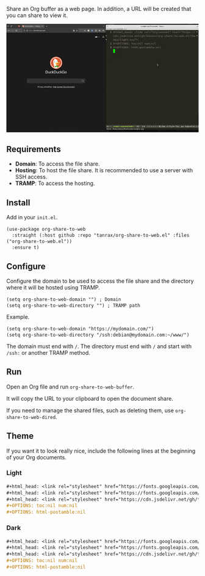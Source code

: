 Share an Org buffer as a web page. In addition, a URL will be created that you can share to view it.

![Demo](demo.gif)

## Requirements

- **Domain**: To access the file share.
- **Hosting**: To host the file share. It is recommended to use a server with SSH access.
- **TRAMP**: To access the hosting.

## Install

Add in your `init.el`.

```elisp
(use-package org-share-to-web
  :straight (:host github :repo "tanrax/org-share-to-web.el" :files ("org-share-to-web.el"))
  :ensure t)
```

## Configure

Configure the domain to be used to access the file share and the directory where it will be hosted using TRAMP.

```elisp
(setq org-share-to-web-domain "") ; Domain
(setq org-share-to-web-directory "") ; TRAMP path
```
Example.

```elisp
(setq org-share-to-web-domain "https://mydomain.com/")
(setq org-share-to-web-directory "/ssh:debian@mydomain.com:~/www/")
```

The domain must end with `/`. The directory must end with `/` and start with `/ssh:` or another TRAMP method.

## Run

Open an Org file and run `org-share-to-web-buffer`.

It will copy the URL to your clipboard to open the document share.

If you need to manage the shared files, such as deleting them, use `org-share-to-web-dired`.

## Theme

If you want it to look really nice, include the following lines at the beginning of your Org documents.

### Light

```org
#+html_head: <link rel="stylesheet" href="https://fonts.googleapis.com/css2?family=Lora:wght@500&display=swap">
#+html_head: <link rel="stylesheet" href="https://fonts.googleapis.com/css2?family=Inconsolata&display=swap">
#+html_head: <link rel="stylesheet" href="https://cdn.jsdelivr.net/gh/tanrax/org-share-to-web.el@main/themes/light.css">
#+OPTIONS: toc:nil num:nil
#+OPTIONS: html-postamble:nil
```

### Dark

```org
#+html_head: <link rel="stylesheet" href="https://fonts.googleapis.com/css2?family=Lora:wght@500&display=swap">
#+html_head: <link rel="stylesheet" href="https://fonts.googleapis.com/css2?family=Inconsolata&display=swap">
#+html_head: <link rel="stylesheet" href="https://cdn.jsdelivr.net/gh/tanrax/org-share-to-web.el@main/themes/dark.css">
#+OPTIONS: toc:nil num:nil
#+OPTIONS: html-postamble:nil
```
